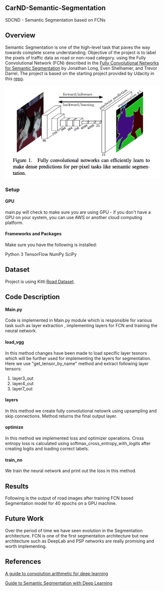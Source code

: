 ## CarND-Semantic-Segmentation
SDCND - Semantic Segmentation based on FCNs 

## Overview

Semantic Segmentation is one of the high-level task that paves the way towards complete scene understanding. Objective of the project is to label the pixels of traffic data as road or non-road category. using the Fully Convolutional Network (FCN) described in the [Fully Convolutional Networks for Semantic Segmentation](https://people.eecs.berkeley.edu/~jonlong/long_shelhamer_fcn.pdf) by Jonathan Long, Even Shelhamer, and Trevor Darrel. The project is based on the starting project provided by Udacity in this [repo](https://github.com/udacity/CarND-Semantic-Segmentation).

![FCN](https://github.com/linux-devil/CarND-Semantic-Segmentation/blob/master/FCN1.png "FCN")


### Setup
#### GPU
main.py will check to make sure you are using GPU - if you don't have a GPU on your system, you can use AWS or another cloud computing platform.

#### Frameworks and Packages
Make sure you have the following is installed:

Python 3
TensorFlow
NumPy
SciPy

## Dataset
Project is using Kitti [Road Dataset](http://www.cvlibs.net/datasets/kitti/eval_road.php).

## Code Description

#### Main.py
Code is implemented in Main.py module which is responsible for various task such as layer extraction , implementing layers for FCN and training the neural network. 

#### load_vgg
In this method changes have been made to load specific layer tesnors which will be further used for implementing the layers for segmentation. Here we use "get_tensor_by_name" method and extract following layer tensors:
1. layer3_out
2. layer4_out
3. layer7_out

#### layers
In this method we create fully convolutional netowrk using upsampling and skip connections. Method returns the final output layer.

#### optimize
In this method we implemented loss and optimizer operations. Cross entropy loss is calculated using softmax_cross_entropy_with_logits after creating logits and loading correct labels.

#### train_nn
We train the neural network and print out the loss in this method. 

## Results
Following is the output of road images after training FCN based Segmentation model for 40 epochs on a GPU machine.


## Future Work
Over the period of time we have seen evolution in the Segmentation architecture. FCN is one of the first segmentation architecture but new architecture such as DeepLab and PSP networks are really promising and worth implementing. 

## References
[A guide to convolution arithmetic for deep
learning](https://arxiv.org/pdf/1603.07285.pdf)

[Guide to Semantic Segmentation with Deep Learning](http://blog.qure.ai/notes/semantic-segmentation-deep-learning-review#fcn)
